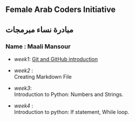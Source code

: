 ## Female Arab Coders Initiative
## مبادرة نساء مبرمجات
### Name : Maali Mansour
* _week1_: [Git and GitHub introduction](https://github.com/mansourmaali/udemy-git)

* _week2_ :    
Creating Markdown File

* _week3_:    
Introduction to Python: Numbers and Strings.

* _week4_ :    
Introduction to python: If statement, While loop.

